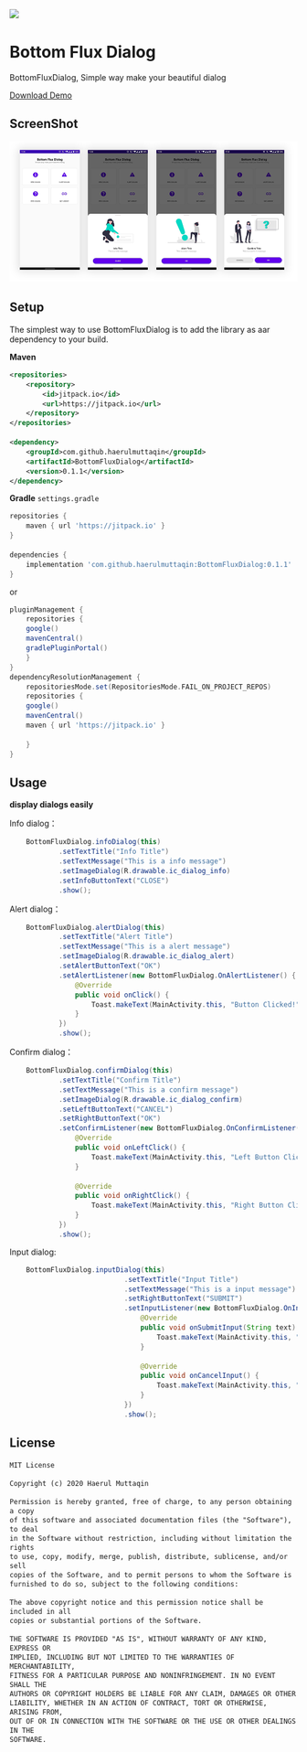 [![](https://jitpack.io/v/haerulmuttaqin/BottomFluxDialog.svg)](https://jitpack.io/#haerulmuttaqin/BottomFluxDialog)

Bottom Flux Dialog
===================
BottomFluxDialog, Simple way make your beautiful dialog

[Download Demo](https://github.com/haerulmuttaqin/BottomFluxDialog/blob/master/app-release.apk)

## ScreenShot
![image](https://github.com/haerulmuttaqin/BottomFluxDialog/blob/master/bottom-flux-ss.png)

## Setup
The simplest way to use BottomFluxDialog is to add the library as aar dependency to your build.

**Maven**

```xml
<repositories>
	<repository>
		<id>jitpack.io</id>
		<url>https://jitpack.io</url>
	</repository>
</repositories>

<dependency>
	<groupId>com.github.haerulmuttaqin</groupId>
	<artifactId>BottomFluxDialog</artifactId>
	<version>0.1.1</version>
</dependency>
```

**Gradle**
`settings.gradle`
```gradle
repositories {
	maven { url 'https://jitpack.io' }
}

dependencies {
	implementation 'com.github.haerulmuttaqin:BottomFluxDialog:0.1.1'
}
```

or 

```gradle
pluginManagement {
    repositories {
	google()
	mavenCentral()
	gradlePluginPortal()
    }
}
dependencyResolutionManagement {
    repositoriesMode.set(RepositoriesMode.FAIL_ON_PROJECT_REPOS)
    repositories {
	google()
	mavenCentral()
	maven { url 'https://jitpack.io' }

    }
}
```

## Usage

**display dialogs easily**

Info dialog：
```java
    BottomFluxDialog.infoDialog(this)
            .setTextTitle("Info Title")
            .setTextMessage("This is a info message")
            .setImageDialog(R.drawable.ic_dialog_info)
            .setInfoButtonText("CLOSE")
            .show();
```

Alert dialog：
```java
    BottomFluxDialog.alertDialog(this)
            .setTextTitle("Alert Title")
            .setTextMessage("This is a alert message")
            .setImageDialog(R.drawable.ic_dialog_alert)
            .setAlertButtonText("OK")
            .setAlertListener(new BottomFluxDialog.OnAlertListener() {
                @Override
                public void onClick() {
                    Toast.makeText(MainActivity.this, "Button Clicked!", Toast.LENGTH_SHORT).show();
                }
            })
            .show();
```

Confirm dialog：
```java
    BottomFluxDialog.confirmDialog(this)
            .setTextTitle("Confirm Title")
            .setTextMessage("This is a confirm message")
            .setImageDialog(R.drawable.ic_dialog_confirm)
            .setLeftButtonText("CANCEL")
            .setRightButtonText("OK")
            .setConfirmListener(new BottomFluxDialog.OnConfirmListener() {
                @Override
                public void onLeftClick() {
                    Toast.makeText(MainActivity.this, "Left Button Clicked!", Toast.LENGTH_SHORT).show();
                }

                @Override
                public void onRightClick() {
                    Toast.makeText(MainActivity.this, "Right Button Clicked!", Toast.LENGTH_SHORT).show();
                }
            })
            .show();
```
            
Input dialog:

```java
    BottomFluxDialog.inputDialog(this)
                            .setTextTitle("Input Title")
                            .setTextMessage("This is a input message")
                            .setRightButtonText("SUBMIT")
                            .setInputListener(new BottomFluxDialog.OnInputListener() {
                                @Override
                                public void onSubmitInput(String text) {
                                    Toast.makeText(MainActivity.this, "Input : " + text, Toast.LENGTH_SHORT).show();
                                }
    
                                @Override
                                public void onCancelInput() {
                                    Toast.makeText(MainActivity.this, "Button Cancel Clicked!", Toast.LENGTH_SHORT).show();
                                }
                            })
                            .show();
```

## License

    MIT License
    
    Copyright (c) 2020 Haerul Muttaqin
    
    Permission is hereby granted, free of charge, to any person obtaining a copy
    of this software and associated documentation files (the "Software"), to deal
    in the Software without restriction, including without limitation the rights
    to use, copy, modify, merge, publish, distribute, sublicense, and/or sell
    copies of the Software, and to permit persons to whom the Software is
    furnished to do so, subject to the following conditions:
    
    The above copyright notice and this permission notice shall be included in all
    copies or substantial portions of the Software.
    
    THE SOFTWARE IS PROVIDED "AS IS", WITHOUT WARRANTY OF ANY KIND, EXPRESS OR
    IMPLIED, INCLUDING BUT NOT LIMITED TO THE WARRANTIES OF MERCHANTABILITY,
    FITNESS FOR A PARTICULAR PURPOSE AND NONINFRINGEMENT. IN NO EVENT SHALL THE
    AUTHORS OR COPYRIGHT HOLDERS BE LIABLE FOR ANY CLAIM, DAMAGES OR OTHER
    LIABILITY, WHETHER IN AN ACTION OF CONTRACT, TORT OR OTHERWISE, ARISING FROM,
    OUT OF OR IN CONNECTION WITH THE SOFTWARE OR THE USE OR OTHER DEALINGS IN THE
    SOFTWARE.


